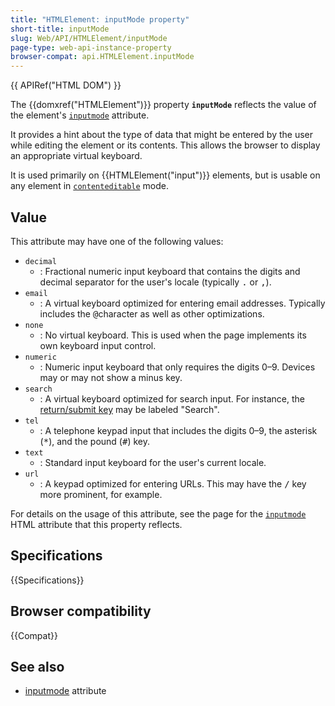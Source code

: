 ```yaml
---
title: "HTMLElement: inputMode property"
short-title: inputMode
slug: Web/API/HTMLElement/inputMode
page-type: web-api-instance-property
browser-compat: api.HTMLElement.inputMode
---
```


{{ APIRef("HTML DOM") }}

The {{domxref("HTMLElement")}} property **`inputMode`** reflects the value of the element's [`inputmode`](/en-US/docs/Web/HTML/Reference/Global_attributes/inputmode) attribute.

It provides a hint about the type of data that might be entered by the user while editing the element or its contents. This allows the browser to display an appropriate virtual keyboard.

It is used primarily on {{HTMLElement("input")}} elements, but is usable on any element in [`contenteditable`](/en-US/docs/Web/HTML/Reference/Global_attributes/contenteditable) mode.

## Value

This attribute may have one of the following values:

- `decimal`
  - : Fractional numeric input keyboard that contains the digits and decimal separator for the user's locale (typically <kbd>.</kbd> or <kbd>,</kbd>).
- `email`
  - : A virtual keyboard optimized for entering email addresses.
    Typically includes the <kbd>@</kbd>character as well as other optimizations.
- `none`
  - : No virtual keyboard. This is used when the page implements its own keyboard input control.
- `numeric`
  - : Numeric input keyboard that only requires the digits 0–9.
    Devices may or may not show a minus key.
- `search`
  - : A virtual keyboard optimized for search input.
    For instance, the [return/submit key](https://html.spec.whatwg.org/multipage/interaction.html#input-modalities:-the-enterkeyhint-attribute) may be labeled "Search".
- `tel`
  - : A telephone keypad input that includes the digits 0–9, the asterisk (<kbd>\*</kbd>), and the pound (<kbd>#</kbd>) key.
- `text`
  - : Standard input keyboard for the user's current locale.
- `url`
  - : A keypad optimized for entering URLs.
    This may have the <kbd>/</kbd> key more prominent, for example.

For details on the usage of this attribute, see the page for the [`inputmode`](/en-US/docs/Web/HTML/Reference/Global_attributes/inputmode) HTML attribute that this property reflects.

## Specifications

{{Specifications}}

## Browser compatibility

{{Compat}}

## See also

- [inputmode](/en-US/docs/Web/HTML/Reference/Global_attributes/inputmode) attribute

